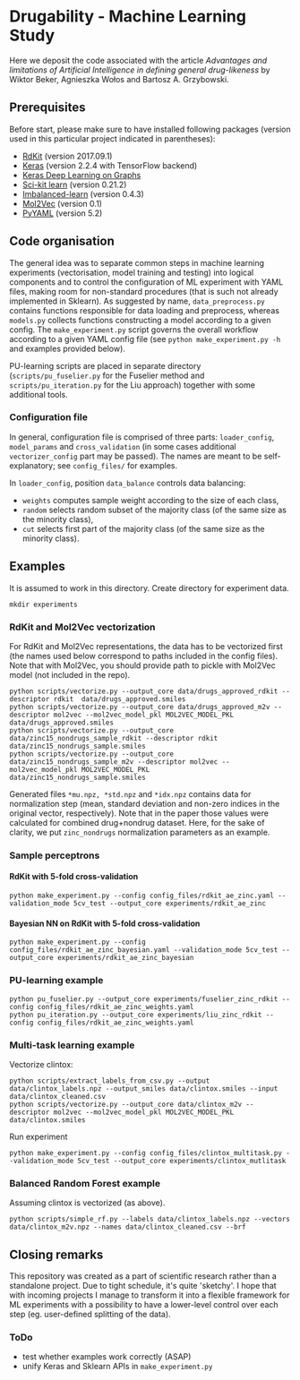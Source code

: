 # Drugability - Machine Learning Study

Here we deposit the code associated with the article *Advantages and limitations of Artificial Intelligence in defining general drug-likeness*
by Wiktor Beker, Agnieszka Wołos and Bartosz A. Grzybowski.

## Prerequisites

Before start, please make sure to have installed following packages (version used in this particular project indicated in parentheses):

* [RdKit](http://www.rdkit.org/) (version  2017.09.1)
* [Keras](https://keras.io/) (version 2.2.4 with TensorFlow backend)
* [Keras Deep Learning on Graphs](https://vermamachinelearning.github.io/keras-deep-graph-learning/)
* [Sci-kit learn](https://scikit-learn.org) (version 0.21.2)
* [Imbalanced-learn](https://imbalanced-learn.org) (version 0.4.3)
* [Mol2Vec](https://mol2vec.readthedocs.io) (version 0.1)
* [PyYAML](https://pyyaml.org/) (version 5.2)

## Code organisation

The general idea was to separate common steps in machine learning experiments (vectorisation, model training and testing) into logical components and to control the configuration of ML experiment with YAML files, making room for non-standard procedures (that is such not already implemented in Sklearn).
As suggested by name, ```data_preprocess.py``` contains functions responsible for data loading and preprocess, whereas ```models.py``` collects functions constructing a model according to a given config. 
The ```make_experiment.py``` script governs the overall workflow according to a given YAML config file (see ```python make_experiment.py -h``` and examples provided below).

PU-learning scripts are placed in separate directory (```scripts/pu_fuselier.py``` for the Fuselier method and ```scripts/pu_iteration.py``` for the Liu approach) together with some additional tools.

### Configuration file

In general, configuration file is comprised of three parts: ```loader_config```, ```model_params``` and ```cross_validation``` (in some cases additional ```vectorizer_config``` part may be passed). The names are meant to be self-explanatory; see ```config_files/``` for examples.

In ```loader_config```, position ```data_balance``` controls data balancing:
* ```weights``` computes sample weight according to the size of each class,
* ```random``` selects random subset of the majority class (of the same size as the minority class),
* ```cut``` selects first part of the majority class (of the same size as the minority class).

## Examples
It is assumed to work in this directory. Create directory for experiment data.
```
mkdir experiments
```
### RdKit and Mol2Vec vectorization

For RdKit and Mol2Vec representations, the data has to be vectorized first (the names used below correspond to paths included in the config files).
Note that with Mol2Vec, you should provide path to pickle with Mol2Vec model (not included in the repo).
```
python scripts/vectorize.py --output_core data/drugs_approved_rdkit --descriptor rdkit  data/drugs_approved.smiles
python scripts/vectorize.py --output_core data/drugs_approved_m2v --descriptor mol2vec --mol2vec_model_pkl MOL2VEC_MODEL_PKL  data/drugs_approved.smiles
python scripts/vectorize.py --output_core data/zinc15_nondrugs_sample_rdkit --descriptor rdkit  data/zinc15_nondrugs_sample.smiles
python scripts/vectorize.py --output_core data/zinc15_nondrugs_sample_m2v --descriptor mol2vec --mol2vec_model_pkl MOL2VEC_MODEL_PKL  data/zinc15_nondrugs_sample.smiles
```

Generated files ```*mu.npz, *std.npz``` and ```*idx.npz``` contains data for normalization step (mean, standard deviation and non-zero indices in the original vector, respectively). 
Note that in the paper those values were calculated for combined drug+nondrug dataset. Here, for the sake of clarity, we put ```zinc_nondrugs``` normalization parameters as an example.

### Sample perceptrons
#### RdKit with 5-fold cross-validation
```
python make_experiment.py --config config_files/rdkit_ae_zinc.yaml --validation_mode 5cv_test --output_core experiments/rdkit_ae_zinc
```
#### Bayesian NN on RdKit with 5-fold cross-validation
```
python make_experiment.py --config config_files/rdkit_ae_zinc_bayesian.yaml --validation_mode 5cv_test --output_core experiments/rdkit_ae_zinc_bayesian
```
### PU-learning example
```
python pu_fuselier.py --output_core experiments/fuselier_zinc_rdkit --config config_files/rdkit_ae_zinc_weights.yaml 
python pu_iteration.py --output_core experiments/liu_zinc_rdkit --config config_files/rdkit_ae_zinc_weights.yaml 
```
### Multi-task learning example
Vectorize clintox:
```
python scripts/extract_labels_from_csv.py --output data/clintox_labels.npz --output_smiles data/clintox.smiles --input data/clintox_cleaned.csv
python scripts/vectorize.py --output_core data/clintox_m2v --descriptor mol2vec --mol2vec_model_pkl MOL2VEC_MODEL_PKL  data/clintox.smiles
```
Run experiment
```
python make_experiment.py --config config_files/clintox_multitask.py --validation_mode 5cv_test --output_core experiments/clintox_mutlitask
```
### Balanced Random Forest example 
Assuming clintox is vectorized (as above).
```
python scripts/simple_rf.py --labels data/clintox_labels.npz --vectors data/clintox_m2v.npz --names data/clintox_cleaned.csv --brf
```

## Closing remarks
This repository was created as a part of scientific research rather than a standalone project. Due to tight schedule, it's quite 'sketchy'. I hope that with incoming projects I manage to transform it into a flexible framework for ML experiments with a possibility to have a lower-level control over each step (eg. user-defined splitting of the data). 

### ToDo
* test whether examples work correctly (ASAP)
* unify Keras and Sklearn APIs in ```make_experiment.py```
